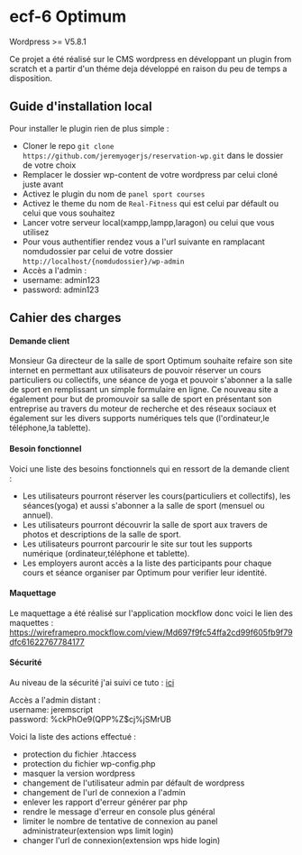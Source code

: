 # ecf-6 Optimum
Wordpress >= V5.8.1

Ce projet a été réalisé sur le CMS wordpress en développant un plugin from scratch et a partir d'un théme deja développé en raison du peu de temps a disposition.

## Guide d'installation local
Pour installer le plugin rien de plus simple :
- Cloner le repo `git clone https://github.com/jeremyogerjs/reservation-wp.git` dans le dossier de votre choix
- Remplacer le dossier wp-content de votre wordpress par celui cloné juste avant
- Activez le plugin du nom de `panel sport courses`
- Activez le theme du nom de `Real-Fitness` qui est celui par défault ou celui que vous souhaitez
- Lancer votre serveur local(xampp,lampp,laragon) ou celui que vous utilisez
- Pour vous authentifier rendez vous a l'url suivante en ramplacant nomdudossier par celui de votre dossier `http://localhost/{nomdudossier}/wp-admin`
- Accès a l'admin : 
- username: admin123
- password: admin123 

## Cahier des charges

#### Demande client

Monsieur Ga directeur de la salle de sport Optimum souhaite refaire son site internet en permettant aux utilisateurs de pouvoir réserver un cours particuliers ou collectifs, une séance de yoga et pouvoir s'abonner a la salle de sport en remplissant un simple formulaire en ligne.
Ce nouveau site a également pour but de promouvoir sa salle de sport en présentant son entreprise au travers du moteur de recherche et des réseaux sociaux et également sur les divers supports numériques tels que (l'ordinateur,le téléphone,la tablette).

#### Besoin fonctionnel

Voici une liste des besoins fonctionnels qui en ressort de la demande client :
- Les utilisateurs pourront réserver les cours(particuliers et collectifs), les séances(yoga) et aussi s'abonner a la salle de sport (mensuel ou annuel).
- Les utilisateurs pourront découvrir la salle de sport aux travers de photos et descriptions de la salle de sport.
- Les utilisateurs pourront parcourir le site sur tout les supports numérique (ordinateur,téléphone et tablette).
- Les employers auront accès a la liste des participants pour chaque cours et séance organiser par Optimum pour verifier leur identité.

#### Maquettage

Le maquettage a été réalisé sur l'application mockflow donc voici le lien des maquettes : https://wireframepro.mockflow.com/view/Md697f9fc54ffa2cd99f605fb9f79dfc61622767784177


#### Sécurité

Au niveau de la sécurité j'ai suivi ce tuto : [ici](https://www.codeur.com/tuto/wordpress/proteger-wordpress-attaques/#2_utiliser_des_identifiants_de_connexion_complexes)

Accès a l'admin distant :  
username: jeremscript  
password: %ckPhOe9(QPP%Z$cj%jSMrUB

Voici la liste des actions effectué :
- protection du fichier .htaccess
- protection du fichier wp-config.php
- masquer la version wordpress
- changement de l'utilisateur admin par défault de wordpress
- changement de l'url de connexion a l'admin
- enlever les rapport d'erreur générer par php
- rendre le message d'erreur en console plus général
- limiter le nombre de tentative de connexion au panel administrateur(extension wps limit login)
- changer l'url de connexion(extension wps hide login)
